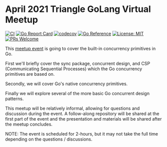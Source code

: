 # April 2021 Triangle GoLang Virtual Meetup

[![CI](https://github.com/benjivesterby/april2021-triangle-meetup/workflows/CI/badge.svg)](https://github.com/benjivesterby/april2021-triangle-meetup/actions)
[![Go Report Card](https://goreportcard.com/badge/github.com/benjivesterby/april2021-triangle-meetup)](https://goreportcard.com/report/github.com/benjivesterby/april2021-triangle-meetup)
[![codecov](https://codecov.io/gh/devnw/april2021-triangle-meetup/branch/main/graph/badge.svg)](https://codecov.io/gh/devnw/april2021-triangle-meetup)
[![Go Reference](https://pkg.go.dev/badge/github.com/benjivesterby/april2021-triangle-meetup.svg)](https://pkg.go.dev/github.com/benjivesterby/april2021-triangle-meetup)
[![License: MIT](https://img.shields.io/badge/License-MIT-yellow.svg)](https://opensource.org/licenses/MIT)
[![PRs Welcome](https://img.shields.io/badge/PRs-welcome-brightgreen.svg)](http://makeapullrequest.com)

This [meetup event](https://www.meetup.com/Triangle-Golang-Meetup/events/277518605/) is going to cover the built-in concurrency primitives in Go.

First we'll briefly cover the sync package, concurrent design, and CSP (Communicating Sequential Processes) which the Go concurrency primitives are based on.

Secondly, we will cover Go's native concurrency primitives.

Finally we will explore several of the more basic Go concurrent design patterns.

This meetup will be relatively informal, allowing for questions and discussion during the event. A follow-along repository will be shared at the first part of the event and the presentation and materials will be shared after the meetup concludes.

NOTE: The event is scheduled for 2-hours, but it may not take the full time depending on the questions / discussions.
